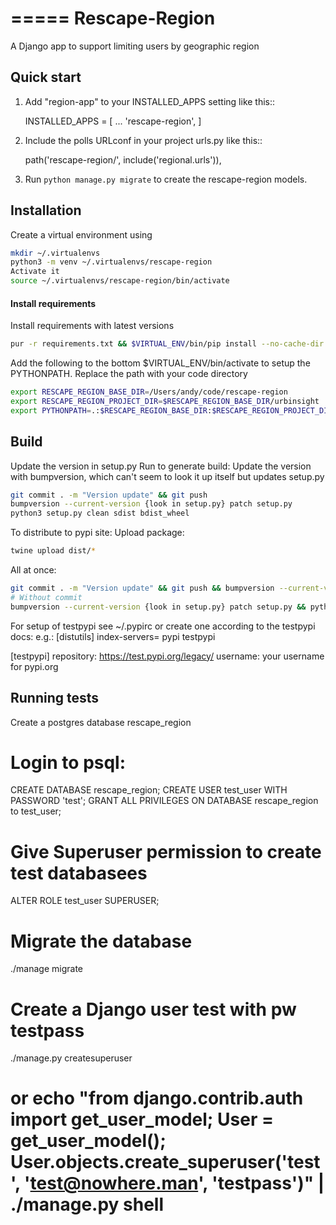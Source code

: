 =====
Rescape-Region
=====

A Django app to support limiting users by geographic region

Quick start
-----------

1. Add "region-app" to your INSTALLED_APPS setting like this::

    INSTALLED_APPS = [
        ...
        'rescape-region',
    ]

2. Include the polls URLconf in your project urls.py like this::

    path('rescape-region/', include('regional.urls')),

3. Run `python manage.py migrate` to create the rescape-region models.

## Installation

Create a virtual environment using
```bash
mkdir ~/.virtualenvs
python3 -m venv ~/.virtualenvs/rescape-region
Activate it
source ~/.virtualenvs/rescape-region/bin/activate
```

#### Install requirements
Install requirements with latest versions
```bash
pur -r requirements.txt && $VIRTUAL_ENV/bin/pip install --no-cache-dir  --upgrade -r requirements.txt
```

Add the following to the bottom $VIRTUAL_ENV/bin/activate to setup the PYTHONPATH.
Replace the path with your code directory

```bash
export RESCAPE_REGION_BASE_DIR=/Users/andy/code/rescape-region
export RESCAPE_REGION_PROJECT_DIR=$RESCAPE_REGION_BASE_DIR/urbinsight
export PYTHONPATH=.:$RESCAPE_REGION_BASE_DIR:$RESCAPE_REGION_PROJECT_DIR
```

## Build

Update the version in setup.py
Run to generate build:
Update the version with bumpversion, which can't seem to look it up itself but updates setup.py

```bash
git commit . -m "Version update" && git push
bumpversion --current-version {look in setup.py} patch setup.py
python3 setup.py clean sdist bdist_wheel
```

To distribute to pypi site:
Upload package:

```bash
twine upload dist/*
```

All at once:
```bash
git commit . -m "Version update" && git push && bumpversion --current-version {look in setup.py} patch setup.py && python3 setup.py clean sdist bdist_wheel && twine upload dist/*
# Without commit
bumpversion --current-version {look in setup.py} patch setup.py && python3 setup.py clean sdist bdist_wheel && twine upload dist/*
```

For setup of testpypi see ~/.pypirc or create one according to the testpypi docs:
e.g.:
[distutils]
index-servers=
    pypi
    testpypi

[testpypi]
repository: https://test.pypi.org/legacy/
username: your username for pypi.org

## Running tests
Create a postgres database rescape_region
# Login to psql:
CREATE DATABASE rescape_region;
CREATE USER test_user WITH PASSWORD 'test';
GRANT ALL PRIVILEGES ON DATABASE rescape_region to test_user;
# Give Superuser permission to create test databasees
ALTER ROLE test_user SUPERUSER;

# Migrate the database
./manage migrate

# Create a Django user test with pw testpass
 ./manage.py createsuperuser
 # or echo "from django.contrib.auth import get_user_model; User = get_user_model(); User.objects.create_superuser('test', 'test@nowhere.man', 'testpass')" | ./manage.py shell


